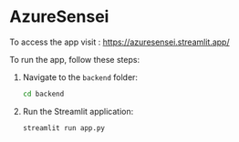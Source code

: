 # AzureSensei

To access the app visit :  https://azuresensei.streamlit.app/


To run the app, follow these steps:

1. Navigate to the `backend` folder:
    ```bash
    cd backend
    ```

2. Run the Streamlit application:
    ```bash
    streamlit run app.py
    ```
